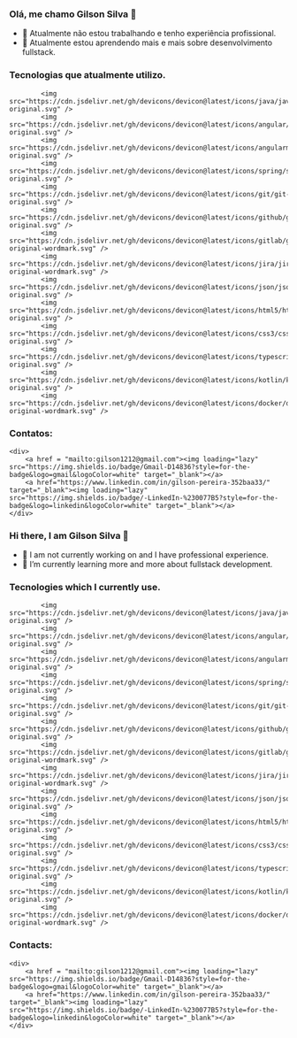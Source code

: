 ### Olá, me chamo Gilson Silva 👋

- 🔭 Atualmente não estou trabalhando e tenho experiência profissional.
- 🌱 Atualmente estou aprendendo mais e mais sobre desenvolvimento fullstack.

### Tecnologias que atualmente utilizo. 

            <img src="https://cdn.jsdelivr.net/gh/devicons/devicon@latest/icons/java/java-original.svg" />
            <img src="https://cdn.jsdelivr.net/gh/devicons/devicon@latest/icons/angular/angular-original.svg" />  
            <img src="https://cdn.jsdelivr.net/gh/devicons/devicon@latest/icons/angularmaterial/angularmaterial-original.svg" />
            <img src="https://cdn.jsdelivr.net/gh/devicons/devicon@latest/icons/spring/spring-original.svg" />  
            <img src="https://cdn.jsdelivr.net/gh/devicons/devicon@latest/icons/git/git-original.svg" />  
            <img src="https://cdn.jsdelivr.net/gh/devicons/devicon@latest/icons/github/github-original.svg" />  
            <img src="https://cdn.jsdelivr.net/gh/devicons/devicon@latest/icons/gitlab/gitlab-original-wordmark.svg" />
            <img src="https://cdn.jsdelivr.net/gh/devicons/devicon@latest/icons/jira/jira-original-wordmark.svg" />
            <img src="https://cdn.jsdelivr.net/gh/devicons/devicon@latest/icons/json/json-original.svg" />
            <img src="https://cdn.jsdelivr.net/gh/devicons/devicon@latest/icons/html5/html5-original.svg" />
            <img src="https://cdn.jsdelivr.net/gh/devicons/devicon@latest/icons/css3/css3-original.svg" />  
            <img src="https://cdn.jsdelivr.net/gh/devicons/devicon@latest/icons/typescript/typescript-original.svg" />
            <img src="https://cdn.jsdelivr.net/gh/devicons/devicon@latest/icons/kotlin/kotlin-original.svg" />
            <img src="https://cdn.jsdelivr.net/gh/devicons/devicon@latest/icons/docker/docker-original-wordmark.svg" />
          
          
   ### Contatos:

    <div>
        <a href = "mailto:gilson1212@gmail.com"><img loading="lazy" src="https://img.shields.io/badge/Gmail-D14836?style=for-the-badge&logo=gmail&logoColor=white" target="_blank"></a>
        <a href="https://www.linkedin.com/in/gilson-pereira-352baa33/" target="_blank"><img loading="lazy" src="https://img.shields.io/badge/-LinkedIn-%230077B5?style=for-the-      badge&logo=linkedin&logoColor=white" target="_blank"></a>   
    </div>       
            

### Hi there, I am Gilson Silva 👋

- 🔭 I am not currently working on and I have professional experience.
- 🌱 I’m currently learning more and more about fullstack development.

### Tecnologies which I currently use. 

            <img src="https://cdn.jsdelivr.net/gh/devicons/devicon@latest/icons/java/java-original.svg" />
            <img src="https://cdn.jsdelivr.net/gh/devicons/devicon@latest/icons/angular/angular-original.svg" />  
            <img src="https://cdn.jsdelivr.net/gh/devicons/devicon@latest/icons/angularmaterial/angularmaterial-original.svg" />
            <img src="https://cdn.jsdelivr.net/gh/devicons/devicon@latest/icons/spring/spring-original.svg" />  
            <img src="https://cdn.jsdelivr.net/gh/devicons/devicon@latest/icons/git/git-original.svg" />  
            <img src="https://cdn.jsdelivr.net/gh/devicons/devicon@latest/icons/github/github-original.svg" />  
            <img src="https://cdn.jsdelivr.net/gh/devicons/devicon@latest/icons/gitlab/gitlab-original-wordmark.svg" />
            <img src="https://cdn.jsdelivr.net/gh/devicons/devicon@latest/icons/jira/jira-original-wordmark.svg" />
            <img src="https://cdn.jsdelivr.net/gh/devicons/devicon@latest/icons/json/json-original.svg" />
            <img src="https://cdn.jsdelivr.net/gh/devicons/devicon@latest/icons/html5/html5-original.svg" />
            <img src="https://cdn.jsdelivr.net/gh/devicons/devicon@latest/icons/css3/css3-original.svg" />  
            <img src="https://cdn.jsdelivr.net/gh/devicons/devicon@latest/icons/typescript/typescript-original.svg" />
            <img src="https://cdn.jsdelivr.net/gh/devicons/devicon@latest/icons/kotlin/kotlin-original.svg" />
            <img src="https://cdn.jsdelivr.net/gh/devicons/devicon@latest/icons/docker/docker-original-wordmark.svg" />
          
          
   ### Contacts:

    <div>
        <a href = "mailto:gilson1212@gmail.com"><img loading="lazy" src="https://img.shields.io/badge/Gmail-D14836?style=for-the-badge&logo=gmail&logoColor=white" target="_blank"></a>
        <a href="https://www.linkedin.com/in/gilson-pereira-352baa33/" target="_blank"><img loading="lazy" src="https://img.shields.io/badge/-LinkedIn-%230077B5?style=for-the-      badge&logo=linkedin&logoColor=white" target="_blank"></a>   
    </div>       

<!--
**gilson1236/gilson1236** is a ✨ _special_ ✨ repository because its `README.md` (this file) appears on your GitHub profile.

Here are some ideas to get you started:

- 🔭 I’m currently working on ...
- 🌱 I’m currently learning ...
- 👯 I’m looking to collaborate on ...
- 🤔 I’m looking for help with ...
- 💬 Ask me about ...
- 📫 How to reach me: ...
- 😄 Pronouns: ...
- ⚡ Fun fact: ...
-->
